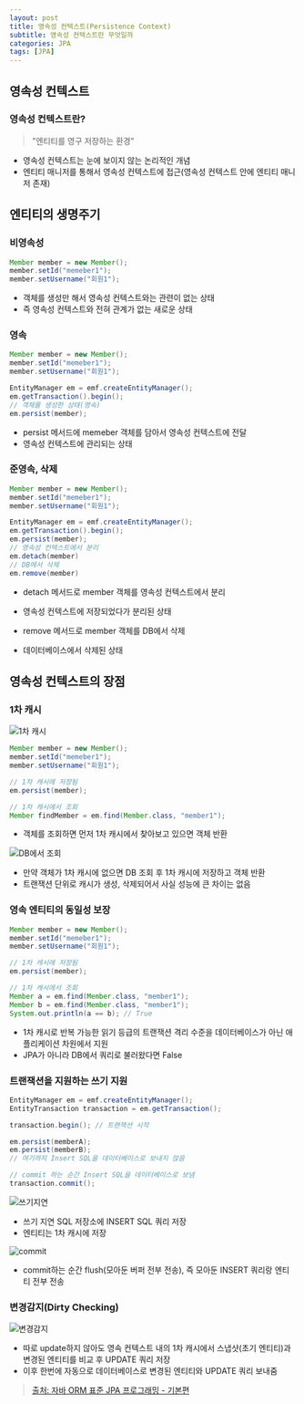 ```yaml
---
layout: post
title: 영속성 컨텍스트(Persistence Context)
subtitle: 영속성 컨텍스트란 무엇일까
categories: JPA
tags: [JPA]
---
```


## 영속성 컨텍스트

### 영속성 컨텍스트란?

> "엔티티를 영구 저장하는 환경"

* 영속성 컨텍스트는 눈에 보이지 않는 논리적인 개념
* 엔티티 매니저를 통해서 영속성 컨텍스트에 접근(영속성 컨텍스트 안에 엔티티 매니저 존재)

## 엔티티의 생명주기

### 비영속성
```Java
Member member = new Member();
member.setId("memeber1");
member.setUsername("회원1");
```
* 객체를 생성만 해서 영속성 컨텍스트와는 관련이 없는 상태
* 즉 영속성 컨텍스트와 전혀 관계가 없는 새로운 상태

### 영속
```Java
Member member = new Member();
member.setId("memeber1");
member.setUsername("회원1");

EntityManager em = emf.createEntityManager();
em.getTransaction().begin();
// 객체를 생성한 상태(영속)
em.persist(member);
```
* persist 메서드에 memeber 객체를 담아서 영속성 컨텍스트에 전달
* 영속성 컨텍스트에 관리되는 상태

### 준영속, 삭제
```Java
Member member = new Member();
member.setId("memeber1");
member.setUsername("회원1");

EntityManager em = emf.createEntityManager();
em.getTransaction().begin();
em.persist(member);
// 영속성 컨텍스트에서 분리
em.detach(member)
// DB에서 삭제
em.remove(member)
```
* detach 메서드로 member 객체를 영속성 컨텍스트에서 분리
* 영속성 컨텍스트에 저장되었다가 분리된 상태


* remove 메서드로 member 객체를 DB에서 삭제
* 데이터베이스에서 삭제된 상태

## 영속성 컨텍스트의 장점

### 1차 캐시
![1차 캐시](https://user-images.githubusercontent.com/95980754/224734558-caf5eead-4995-47f4-8cd8-35e1bea63873.png)

```Java
Member member = new Member();
member.setId("memeber1");
member.setUsername("회원1");

// 1차 캐시에 저장됨
em.persist(member);

// 1차 캐시에서 조회
Member findMember = em.find(Member.class, "member1");
```
* 객체를 조회하면 먼저 1차 캐시에서 찾아보고 있으면 객체 반환

![DB에서 조회](https://user-images.githubusercontent.com/95980754/224735696-4dbc6435-55a5-4993-acfb-9e0d7a4f3c6d.png)

* 만약 객체가 1차 캐시에 없으면 DB 조회 후 1차 캐시에 저장하고 객체 반환
* 트랜잭션 단위로 캐시가 생성, 삭제되어서 사실 성능에 큰 차이는 없음
  
### 영속 엔티티의 동일성 보장
```Java
Member member = new Member();
member.setId("memeber1");
member.setUsername("회원1");

// 1차 캐시에 저장됨
em.persist(member);

// 1차 캐시에서 조회
Member a = em.find(Member.class, "member1");
Member b = em.find(Member.class, "member1");
System.out.println(a == b); // True
```
* 1차 캐시로 반복 가능한 읽기 등급의 트랜잭션 격리 수준을 데이터베이스가 아닌 애플리케이션 차원에서 지원
* JPA가 아니라 DB에서 쿼리로 불러왔다면 False

### 트랜잭션을 지원하는 쓰기 지원

```Java
EntityManager em = emf.createEntityManager();
EntityTransaction transaction = em.getTransaction();

transaction.begin(); // 트랜잭션 시작

em.persist(memberA);
em.persist(memberB);
// 여기까지 Insert SQL을 데이터베이스로 보내지 않음

// commit 하는 순간 Insert SQL을 데이터베이스로 보냄 
transaction.commit();
```
![쓰기지연](https://user-images.githubusercontent.com/95980754/224740312-35b8e6fd-8242-4af1-a730-ea3c93f3d328.png)
* 쓰기 지연 SQL 저장소에 INSERT SQL 쿼리 저장
* 엔티티는 1차 캐시에 저장

![commit](https://user-images.githubusercontent.com/95980754/224740740-62eea866-492d-458f-9397-eaa622ea83f0.png)
* commit하는 순간 flush(모아둔 버퍼 전부 전송), 즉 모아둔 INSERT 쿼리랑 엔티티 전부 전송

### 변경감지(Dirty Checking)
![변경감지](https://user-images.githubusercontent.com/95980754/224742164-031a8854-72a1-4119-a594-e66e63d8dd67.png)
* 따로 update하지 않아도 영속 컨텍스트 내의 1차 캐시에서 스냅샷(초기 엔티티)과 변경된 엔티티를 비교 후 UPDATE 쿼리 저장
* 이후 한번에 자동으로 데이터베이스로 변경된 엔티티와 UPDATE 쿼리 보내줌

> [출처: 자바 ORM 표준 JPA 프로그래밍 - 기본편](https://www.inflearn.com/course/ORM-JPA-Basic/dashboard)